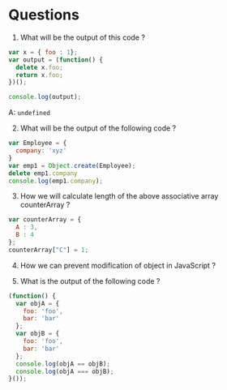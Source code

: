 # Questions

1) What will be the output of this code ?
  ```js
  var x = { foo : 1};
  var output = (function() {
    delete x.foo;
    return x.foo;
  })();

  console.log(output);
  ```
  A: `undefined`

2) What will be the output of the following code ?
  ```js
  var Employee = {
    company: 'xyz'
  }
  var emp1 = Object.create(Employee);
  delete emp1.company
  console.log(emp1.company);
  ```

3) How we will calculate length of the above associative array counterArray ?
  ```js
  var counterArray = {
    A : 3,
    B : 4
  };
  counterArray["C"] = 1;
  ```

4) How we can prevent modification of object in JavaScript ?

5) What is the output of the following code ?
  ```js
  (function() {
    var objA = {
      foo: 'foo',
      bar: 'bar'
    };
    var objB = {
      foo: 'foo',
      bar: 'bar'
    };
    console.log(objA == objB);
    console.log(objA === objB);
  }());
  ```
